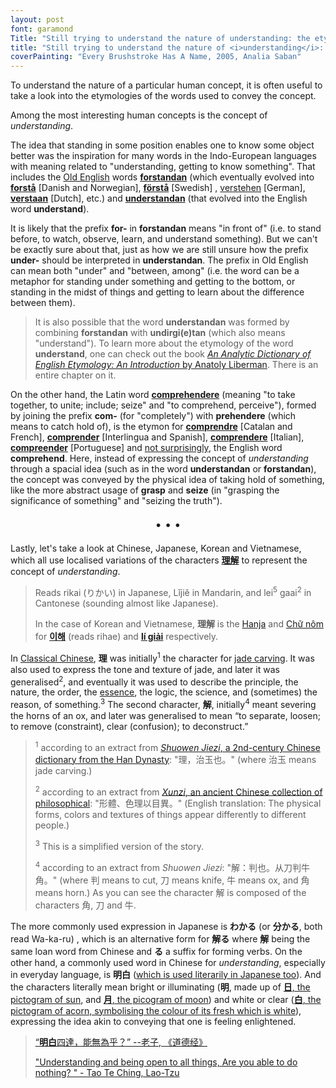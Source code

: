 ```yaml
---
layout: post
font: garamond
Title: "Still trying to understand the nature of understanding: the etymologies"
title: "Still trying to understand the nature of <i>understanding</i>: the etymologies"
coverPainting: "Every Brushstroke Has A Name, 2005, Analia Saban"
---
```


To understand the nature of a particular human concept, it is often useful to take a look into the etymologies of the words used to convey the concept.

Among the most interesting human concepts is the concept of *understanding*.

The idea that standing in some position enables one to know some object better was the inspiration for many words in the Indo-European languages with meaning related to "understanding, getting to know something". That includes the [Old English](https://en.wikipedia.org/wiki/Old_English) words [**forstandan**](https://books.google.com.sg/books?id=7UzoBQAAQBAJ&pg=PA154&lpg=PA154&dq=forstandan&source=bl&ots=oalHmPMXo-&sig=C-ALG8Tha-tEL6yruIjzM8Oqutg&hl=en&sa=X&ved=0CDcQ6AEwBWoVChMIzoCJx_6LxgIVx2KmCh3CdAIh#v=onepage&q=forstandan&f=false) (which eventually evolved into [**forstå**](https://en.wiktionary.org/wiki/forstå) [Danish and Norwegian], [**förstå**](https://en.wiktionary.org/wiki/förstå) [Swedish] , [verstehen](https://en.wiktionary.org/wiki/verstehen) [German], [**verstaan**](https://en.wiktionary.org/wiki/verstaan#Dutch) [Dutch], etc.) and [**understandan**](https://en.wiktionary.org/wiki/understandan) (that evolved into the English word **understand**).

<!--more-->

It is likely that the prefix **for-** in **forstandan** means "in front of" (i.e. to stand before, to watch, observe, learn, and understand something). But we can't be exactly sure about that, just as how we are still unsure how the prefix **under-** should be interpreted in **understandan**. The prefix in Old English can mean both "under" and "between, among" (i.e. the word can be a metaphor for standing under something and getting to the bottom, or standing in the midst of things and getting to learn about the difference between them).

>It is also possible that the word **understandan** was formed by combining **forstandan** with **undirgi(e)tan** (which also means "understand"). To learn more about the etymology of the word **understand**, one can check out the book [*An Analytic Dictionary of English Etymology: An Introduction* by Anatoly Liberman](https://www.upress.umn.edu/book-division/books/an-analytic-dictionary-of-english-etymology). There is an entire chapter on it.

On the other hand, the Latin word [**comprehendere**](https://en.wiktionary.org/wiki/comprehendere) (meaning "to take together, to unite; include; seize" and "to comprehend, perceive"), formed by joining the prefix **com-** (for "completely") with **prehendere** (which means to catch hold of), is the etymon for [**comprendre**](https://en.wiktionary.org/wiki/comprendre) [Catalan and French], [**comprender**](https://en.wiktionary.org/wiki/comprender) [Interlingua and Spanish], [**comprendere**](https://en.wiktionary.org/wiki/comprendere) [Italian], [**compreender**](https://en.wiktionary.org/wiki/compreender) [Portuguese] and [not surprisingly](http://www.etymonline.com/index.php?term=comprehend), the English word **comprehend**. Here, instead of expressing the concept of *understanding* through a spacial idea (such as in the word **understandan** or **forstandan**), the concept was conveyed by the physical idea of taking hold of something, like the more abstract usage of **grasp** and **seize** (in "grasping the significance of something" and "seizing the truth").

<p style="text-align:center; font-size:1.3em">
&bull; &bull; &bull;
</p>

Lastly, let's take a look at Chinese, Japanese, Korean and Vietnamese, which all use localised variations of the characters [**理解**](https://en.wiktionary.org/wiki/理解) to represent the concept of *understanding*.

> Reads rikai (りかい) in Japanese, Lǐjiě in Mandarin, and lei<sup>5</sup> gaai<sup>2</sup> in Cantonese (sounding almost like Japanese).
>
> In the case of Korean and Vietnamese, **理解** is the [Hanja](https://en.wikipedia.org/wiki/Hanja) and [Chữ nôm](https://en.wikipedia.org/wiki/Chữ_nôm) for [**이해**](https://en.wiktionary.org/wiki/이해) (reads rihae) and [**lí giải**](https://en.wiktionary.org/wiki/l%C3%AD_gi%E1%BA%A3i#Vietnamese) respectively.

In [Classical Chinese](https://en.wikipedia.org/wiki/Classical_Chinese), **理** was initially<sup>1</sup> the character for [jade carving](https://en.wikipedia.org/wiki/Hardstone_carving). It was also used to express the tone and texture of jade, and later it was generalised<sup>2</sup>, and eventually it was used to describe the principle, the nature, the order, the [essence](https://en.wikipedia.org/wiki/Essence), the logic, the science, and (sometimes) the reason, of something.<sup>3</sup> The second character, **解**, initially<sup>4</sup> meant severing the horns of an ox, and later was generalised to mean “to separate, loosen; to remove (constraint), clear (confusion); to deconstruct.”

> <sup>1</sup> according to an extract from [<i>Shuowen Jiezi</i>, a 2nd-century Chinese dictionary from the Han Dynasty](https://en.wikipedia.org/wiki/Shuowen_Jiezi): "理，治玉也。" (where 治玉 means jade carving.)
>
> <sup>2</sup> according to an extract from [<i>Xunzi</i>, an ancient Chinese collection of philosophical](https://en.wikipedia.org/wiki/Xunzi_(book)): "形體、色理以目異。" (English translation: The physical forms, colors and textures of things appear differently to different people.)
>
> <sup>3</sup> This is a simplified version of the story.
>
> <sup>4</sup> according to an extract from <i>Shuowen Jiezi</i>: "解：判也。从刀判牛角。" (where 判 means to cut, 刀 means knife, 牛 means ox, and 角 means horn.) As you can see the character 解 is composed of the characters 角, 刀 and 牛.


The more commonly used expression in Japanese is **わかる** (or **分かる**, both read Wa-ka-ru) , which is an alternative form for **解る** where **解** being the same loan word from Chinese and **る** a suffix for forming verbs. On the other hand, a commonly used word in Chinese for *understanding*, especially in everyday language, is **明白** ([which is used literarily in Japanese too](https://kotobank.jp/word/%E6%98%8E%E7%99%BD-643162)). And the characters literally mean bright or illuminating (**明**, made up of [**日**, the pictogram of sun](https://en.wiktionary.org/wiki/%E6%97%A5#Chinese), and [**月**, the picogram of moon](https://en.wiktionary.org/wiki/%E6%9C%88#Chinese)) and white or clear ([**白**, the pictogram of acorn, symbolising the colour of its fresh which is white](https://en.wiktionary.org/wiki/%E7%99%BD#Chinese)), expressing the idea akin to conveying that one is feeling enlightened.

> [“**明白**四達，能無為乎？” --老子, 《道德经》](https://zh.wikisource.org/zh/%E9%81%93%E5%BE%B7%E7%B6%93_(%E7%8E%8B%E5%BC%BC%E6%9C%AC)#%E5%8D%81%E7%AB%A0)
>
> ["Understanding and being open to all things, Are you able to do nothing? " - Tao Te Ching, Lao-Tzu](https://terebess.hu/english/tao/gia.html#Kap10)
>
